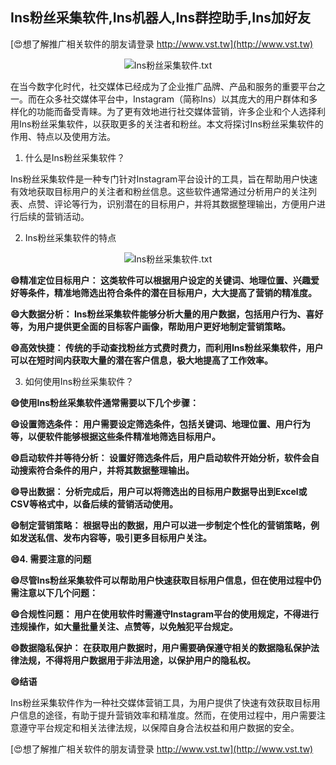 ## **Ins粉丝采集软件,Ins机器人,Ins群控助手,Ins加好友**

[😍想了解推广相关软件的朋友请登录 http://www.vst.tw](http://www.vst.tw)

 <center><img src="https://vst.tw/MP4/tuiguang/png/2.png" alt="Ins粉丝采集软件.txt"></center>

在当今数字化时代，社交媒体已经成为了企业推广品牌、产品和服务的重要平台之一。而在众多社交媒体平台中，Instagram（简称Ins）以其庞大的用户群体和多样化的功能而备受青睐。为了更有效地进行社交媒体营销，许多企业和个人选择利用Ins粉丝采集软件，以获取更多的关注者和粉丝。本文将探讨Ins粉丝采集软件的作用、特点以及使用方法。

1. 什么是Ins粉丝采集软件？

Ins粉丝采集软件是一种专门针对Instagram平台设计的工具，旨在帮助用户快速有效地获取目标用户的关注者和粉丝信息。这些软件通常通过分析用户的关注列表、点赞、评论等行为，识别潜在的目标用户，并将其数据整理输出，方便用户进行后续的营销活动。

2. Ins粉丝采集软件的特点

 <center><img src="https://vst.tw/MP4/tuiguang/png/6.png" alt="Ins粉丝采集软件.txt"></center>

**😄精准定位目标用户： 这类软件可以根据用户设定的关键词、地理位置、兴趣爱好等条件，精准地筛选出符合条件的潜在目标用户，大大提高了营销的精准度。**

**😄大数据分析： Ins粉丝采集软件能够分析大量的用户数据，包括用户行为、喜好等，为用户提供更全面的目标客户画像，帮助用户更好地制定营销策略。**

**😄高效快捷： 传统的手动查找粉丝方式费时费力，而利用Ins粉丝采集软件，用户可以在短时间内获取大量的潜在客户信息，极大地提高了工作效率。**

3. 如何使用Ins粉丝采集软件？

**😄使用Ins粉丝采集软件通常需要以下几个步骤：**

**😄设置筛选条件： 用户需要设定筛选条件，包括关键词、地理位置、用户行为等，以便软件能够根据这些条件精准地筛选目标用户。**

**😄启动软件并等待分析： 设置好筛选条件后，用户启动软件开始分析，软件会自动搜索符合条件的用户，并将其数据整理输出。**

**😄导出数据： 分析完成后，用户可以将筛选出的目标用户数据导出到Excel或CSV等格式中，以备后续的营销活动使用。**

**😄制定营销策略： 根据导出的数据，用户可以进一步制定个性化的营销策略，例如发送私信、发布内容等，吸引更多目标用户关注。**

**😄4. 需要注意的问题**

**😄尽管Ins粉丝采集软件可以帮助用户快速获取目标用户信息，但在使用过程中仍需注意以下几个问题：**

**😄合规性问题： 用户在使用软件时需遵守Instagram平台的使用规定，不得进行违规操作，如大量批量关注、点赞等，以免触犯平台规定。**

**😄数据隐私保护： 在获取用户数据时，用户需要确保遵守相关的数据隐私保护法律法规，不得将用户数据用于非法用途，以保护用户的隐私权。**

**😄结语**

Ins粉丝采集软件作为一种社交媒体营销工具，为用户提供了快速有效获取目标用户信息的途径，有助于提升营销效率和精准度。然而，在使用过程中，用户需要注意遵守平台规定和相关法律法规，以保障自身合法权益和用户数据的安全。

[😍想了解推广相关软件的朋友请登录 http://www.vst.tw](http://www.vst.tw)



